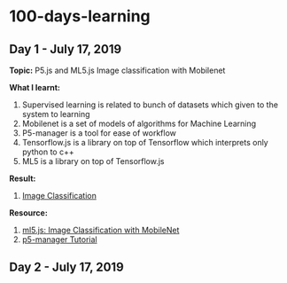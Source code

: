 # 100-days-learning

## Day 1 - July 17, 2019

**Topic:** 
P5.js and ML5.js Image classification with Mobilenet  

**What I learnt:** 
1. Supervised learning is related to bunch of datasets which given to the system to learning
2. Mobilenet is a set of models of algorithms for Machine Learning
3. P5-manager is a tool for ease of workflow
4. Tensorflow.js is a library on top of Tensorflow which interprets only python to c++
5. ML5 is a library on top of Tensorflow.js

**Result:**
1. [Image Classification](https://github.com/gapgag55/100-days-learning/tree/master/image-classification)

**Resource:**
1. [ml5.js: Image Classification with MobileNet](https://www.youtube.com/watch?v=yNkAuWz5lnY&list=PLRqwX-V7Uu6YPSwT06y_AEYTqIwbeam3y&index=2)
2. [p5-manager Tutorial](https://www.youtube.com/watch?v=LdWleSHQTcw)

## Day 2 - July 17, 2019
